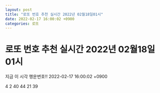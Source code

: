 ```yaml
---
layout: post
title: "로또 번호 추천 실시간 2022년 02월18일01시"
date: 2022-02-17 16:00:02 +0900
categories: 로또
---
```


# 로또 번호 추천 실시간 2022년 02월18일01시

지금 이 시각 행운번호!! 2022-02-17 16:00:02 +0900

 4  2  40  44  21  39 

